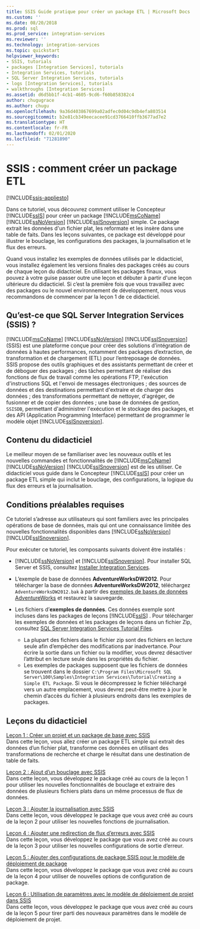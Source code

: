 ```yaml
---
title: SSIS Guide pratique pour créer un package ETL | Microsoft Docs
ms.custom: ''
ms.date: 08/20/2018
ms.prod: sql
ms.prod_service: integration-services
ms.reviewer: ''
ms.technology: integration-services
ms.topic: quickstart
helpviewer_keywords:
- SSIS, tutorials
- packages [Integration Services], tutorials
- Integration Services, tutorials
- SQL Server Integration Services, tutorials
- logs [Integration Services], tutorials
- walkthroughs [Integration Services]
ms.assetid: d6d5bb1f-4cb1-4605-9cd6-f60b858382c4
author: chugugrace
ms.author: chugu
ms.openlocfilehash: 9a36d403867699a02adfec0d04c9db4efa803514
ms.sourcegitcommit: b2e81cb349eecacee91cd3766410ffb3677ad7e2
ms.translationtype: HT
ms.contentlocale: fr-FR
ms.lasthandoff: 02/01/2020
ms.locfileid: "71281890"
---
```

# <a name="ssis-how-to-create-an-etl-package"></a>SSIS : comment créer un package ETL

[!INCLUDE[ssis-appliesto](../includes/ssis-appliesto-ssvrpluslinux-asdb-asdw-xxx.md)]



Dans ce tutoriel, vous découvrez comment utiliser le Concepteur [!INCLUDE[ssIS](../includes/ssis-md.md)] pour créer un package [!INCLUDE[msCoName](../includes/msconame-md.md)] [!INCLUDE[ssNoVersion](../includes/ssnoversion-md.md)] [!INCLUDE[ssISnoversion](../includes/ssisnoversion-md.md)] simple. Ce package extrait les données d'un fichier plat, les reformate et les insère dans une table de faits. Dans les leçons suivantes, ce package est développé pour illustrer le bouclage, les configurations des packages, la journalisation et le flux des erreurs.  
  
Quand vous installez les exemples de données utilisés par le didacticiel, vous installez également les versions finales des packages créés au cours de chaque leçon du didacticiel. En utilisant les packages finaux, vous pouvez à votre guise passer outre une leçon et débuter à partir d'une leçon ultérieure du didacticiel. Si c’est la première fois que vous travaillez avec des packages ou le nouvel environnement de développement, nous vous recommandons de commencer par la leçon 1 de ce didacticiel.  

## <a name="what-is-sql-server-integration-services-ssis"></a>Qu’est-ce que SQL Server Integration Services (SSIS) ?

[!INCLUDE[msCoName](../includes/msconame-md.md)] [!INCLUDE[ssNoVersion](../includes/ssnoversion-md.md)] [!INCLUDE[ssISnoversion](../includes/ssisnoversion-md.md)] (SSIS) est une plateforme conçue pour créer des solutions d’intégration de données à hautes performances, notamment des packages d’extraction, de transformation et de chargement (ETL) pour l’entreposage de données. SSIS propose des outils graphiques et des assistants permettant de créer et de déboguer des packages ; des tâches permettant de réaliser des fonctions de flux de travail comme les opérations FTP, l'exécution d'instructions SQL et l'envoi de messages électroniques ; des sources de données et des destinations permettant d'extraire et de charger des données ; des transformations permettant de nettoyer, d'agréger, de fusionner et de copier des données ; une base de données de gestion, `SSISDB`, permettant d'administrer l'exécution et le stockage des packages, et des API (Application Programming Interface) permettant de programmer le modèle objet [!INCLUDE[ssISnoversion](../includes/ssisnoversion-md.md)].  

## <a name="what-you-learn"></a>Contenu du didacticiel  
Le meilleur moyen de se familiariser avec les nouveaux outils et les nouvelles commandes et fonctionnalités de [!INCLUDE[msCoName](../includes/msconame-md.md)] [!INCLUDE[ssNoVersion](../includes/ssnoversion-md.md)] [!INCLUDE[ssISnoversion](../includes/ssisnoversion-md.md)] est de les utiliser. Ce didacticiel vous guide dans le Concepteur [!INCLUDE[ssIS](../includes/ssis-md.md)] pour créer un package ETL simple qui inclut le bouclage, des configurations, la logique du flux des erreurs et la journalisation.  
  
## <a name="prerequisites"></a>Conditions préalables requises  
Ce tutoriel s’adresse aux utilisateurs qui sont familiers avec les principales opérations de base de données, mais qui ont une connaissance limitée des nouvelles fonctionnalités disponibles dans [!INCLUDE[ssNoVersion](../includes/ssnoversion-md.md)] [!INCLUDE[ssISnoversion](../includes/ssisnoversion-md.md)].  

Pour exécuter ce tutoriel, les composants suivants doivent être installés :  
  
-   [!INCLUDE[ssNoVersion](../includes/ssnoversion-md.md)] et [!INCLUDE[ssISnoversion](../includes/ssisnoversion-md.md)]. Pour installer SQL Server et SSIS, consultez [Installer Integration Services](install-windows/install-integration-services.md).

-   L’exemple de base de données **AdventureWorksDW2012**. Pour télécharger la base de données **AdventureWorksDW2012**, téléchargez `AdventureWorksDW2012.bak` à partir des [exemples de bases de données AdventureWorks](https://github.com/Microsoft/sql-server-samples/releases/tag/adventureworks) et restaurez la sauvegarde.  

-   Les fichiers d’**exemples de données**. Ces données exemple sont incluses dans les packages de leçons [!INCLUDE[ssIS](../includes/ssis-md.md)] . Pour télécharger les exemples de données et les packages de leçons dans un fichier Zip, consultez [SQL Server Integration Services Tutorial Files](https://www.microsoft.com/download/details.aspx?id=56827).

    - La plupart des fichiers dans le fichier zip sont des fichiers en lecture seule afin d’empêcher des modifications par inadvertance. Pour écrire la sortie dans un fichier ou la modifier, vous devrez désactiver l’attribut en lecture seule dans les propriétés du fichier.
    - Les exemples de packages supposent que les fichiers de données se trouvent dans le dossier `C:\Program Files\Microsoft SQL Server\100\Samples\Integration Services\Tutorial\Creating a Simple ETL Package`. Si vous le décompressez le fichier téléchargé vers un autre emplacement, vous devrez peut-être mettre à jour le chemin d’accès du fichier à plusieurs endroits dans les exemples de packages.

## <a name="lessons-in-this-tutorial"></a>Leçons du didacticiel  
[Leçon 1 : Créer un projet et un package de base avec SSIS](../integration-services/lesson-1-create-a-project-and-basic-package-with-ssis.md)  
Dans cette leçon, vous allez créer un package ETL simple qui extrait des données d’un fichier plat, transforme ces données en utilisant des transformations de recherche et charge le résultat dans une destination de table de faits.  
  
[Leçon 2 : Ajout d’un bouclage avec SSIS](../integration-services/lesson-2-adding-looping-with-ssis.md)  
Dans cette leçon, vous développez le package créé au cours de la leçon 1 pour utiliser les nouvelles fonctionnalités de bouclage et extraire des données de plusieurs fichiers plats dans un même processus de flux de données.  
  
[Leçon 3 : Ajouter la journalisation avec SSIS](../integration-services/lesson-3-add-logging-with-ssis.md)  
Dans cette leçon, vous développez le package que vous avez créé au cours de la leçon 2 pour utiliser les nouvelles fonctions de journalisation.  
  
[Leçon 4 : Ajouter une redirection de flux d’erreurs avec SSIS](../integration-services/lesson-4-add-error-flow-redirection-with-ssis.md)  
Dans cette leçon, vous développez le package que vous avez créé au cours de la leçon 3 pour utiliser les nouvelles configurations de sortie d’erreur.  
  
[Leçon 5 : Ajouter des configurations de package SSIS pour le modèle de déploiement de package](../integration-services/lesson-5-add-ssis-package-configurations-for-the-package-deployment-model.md)  
Dans cette leçon, vous développez le package que vous avez créé au cours de la leçon 4 pour utiliser de nouvelles options de configuration de package.  
  
[Leçon 6 : Utilisation de paramètres avec le modèle de déploiement de projet dans SSIS](../integration-services/lesson-6-using-parameters-with-the-project-deployment-model-in-ssis.md)  
Dans cette leçon, vous développez le package que vous avez créé au cours de la leçon 5 pour tirer parti des nouveaux paramètres dans le modèle de déploiement de projet.  
  
  
  
